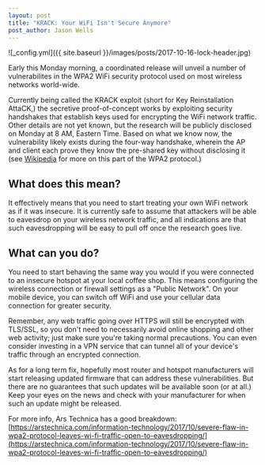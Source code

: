 ```yaml
---
layout: post
title: "KRACK: Your WiFi Isn't Secure Anymore"
post_author: Jason Wells
---
```


![_config.yml]({{ site.baseurl }}/images/posts/2017-10-16-lock-header.jpg)

Early this Monday morning, a coordinated release will unveil a number of vulnerabilites in the WPA2 WiFi security protocol used on most wireless networks world-wide.

Currently being called the KRACK exploit (short for Key Reinstallation AttaCK,) the secretive proof-of-concept works by exploiting security handshakes that establish keys used for encrypting the WiFi network traffic.<!--more--> Other details are not yet known, but the research will be publicly disclosed on Monday at 8 AM, Eastern Time. Based on what we know now, the vulnerability likely exists during the four-way handshake, wherein the AP and client each prove they know the pre-shared key without disclosing it (see [Wikipedia](https://en.wikipedia.org/wiki/IEEE_802.11i-2004?lipi=urn%3Ali%3Apage%3Ad_flagship3_pulse_read%3BaJ3WwdNaSEWpDxopyTxbJg%3D%3D#The_four-way_handshake) for more on this part of the WPA2 protocol.)

## What does this mean?

It effectively means that you need to start treating your own WiFi network as if it was insecure. It is currently safe to assume that attackers will be able to eavesdrop on your wireless network traffic, and all indications are that such eavesdropping will be easy to pull off once the research goes live.

## What can you do?

You need to start behaving the same way you would if you were connected to an insecure hotspot at your local coffee shop. This means configuring the wireless connection or firewall settings as a "Public Network". On your mobile device, you can switch off WiFi and use your cellular data connection for greater security.

Remember, any web traffic going over HTTPS will still be encrypted with TLS/SSL, so you don't need to necessarily avoid online shopping and other web activity; just make sure you're taking normal precautions. You can even consider investing in a VPN service that can tunnel all of your device's traffic through an encrypted connection.

As for a long term fix, hopefully most router and hotspot manufacturers will start releasing updated firmware that can address these vulnerabilities. But there are no guarantees that such updates will be available soon (or at all.) Keep your eyes on the news and check with your manufacturer for when such an update might be released.

For more info, Ars Technica has a good breakdown:
[https://arstechnica.com/information-technology/2017/10/severe-flaw-in-wpa2-protocol-leaves-wi-fi-traffic-open-to-eavesdropping/](https://arstechnica.com/information-technology/2017/10/severe-flaw-in-wpa2-protocol-leaves-wi-fi-traffic-open-to-eavesdropping/)